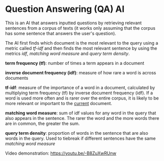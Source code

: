 # Question Answering (QA) AI

This is an AI that answers inputted questions by retrieving relevant sentences from a corpus of texts (it works only assuming that the corpus has some sentence that answers the user's question). 

The AI first finds which document is the most relevant to the query using a metric called *tf-idf* and then finds the most relevant sentence by using the metrics *idf*, *matching word measure* and *query term density*. 

**term frequency (tf)**: number of times a term appears in a document

**inverse document frequency (idf)**: measure of how rare a word is across documents

**tf-idf**: measure of the importance of a word in a document, calculated by multiplying term frequency (tf) by inverse document frequency (idf). If a word is used more often and is rarer over the entire corpus, it is likely to be more relevant or important to the <ins>current</ins> document. 

**matching word measure**: sum of idf values for any word in the query that also appears in the sentence. The rarer the word and the more words there are in common, the greater the sum. 

**query term density**: proportion of words in the sentence that are also words in the query. Used to tiebreak if different sentences have the same *matching word measure*

Video demonstration: https://youtu.be/-B8ZuXwRUnw
